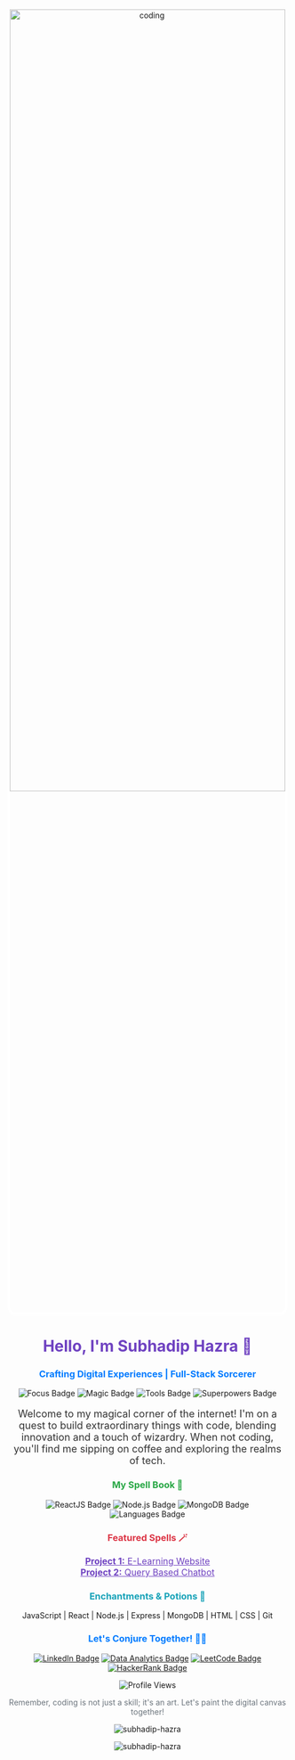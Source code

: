 <!-- Animated GIF -->
<!-- Animated GIF with Box Shadow and White Border -->
<p align="center" style="box-shadow: 0px 4px 8px rgba(255, 255, 255, 0.6); border: 4px solid #fff; border-radius:15px;">
  <img align='center' height='60%' width='100%' alt='coding' src='https://user-images.githubusercontent.com/74038190/212750672-2f3f2b50-c84f-4ed8-a60a-849ae69ff9df.gif'>
</p>

<!-- Rest of the README content remains unchanged -->


<h1 align="center" style="color: #6f42c1;">Hello, I'm Subhadip Hazra 🚀</h1>
<h3 align="center" style="color: #007bff;">Crafting Digital Experiences | Full-Stack Sorcerer</h3>

<!-- Badges Section -->
<p align="center">
  <img src="https://img.shields.io/badge/Focus-Full_Stack_Development-brightgreen" alt="Focus Badge">
  <img src="https://img.shields.io/badge/Magic-Writing_Elegant_Code-blueviolet" alt="Magic Badge">
  <img src="https://img.shields.io/badge/Tools-React,_Node.js,_Express,_MongoDB-orange" alt="Tools Badge">
  <img src="https://img.shields.io/badge/Superpowers-Coffee_Code,_Debugging_Wizardry-yellow" alt="Superpowers Badge">
</p>

<!-- About Me Section -->
<p align="center" style="color: #333; font-size: 18px;">
  Welcome to my magical corner of the internet! I'm on a quest to build extraordinary things with code, blending innovation and a touch of wizardry. When not coding, you'll find me sipping on coffee and exploring the realms of tech.
</p>

<!-- Tech Stack Section -->
<h3 align="center" style="color: #28a745;">My Spell Book 📜</h3>
<p align="center">
  <img src="https://img.shields.io/badge/Frontend-ReactJS-blue" alt="ReactJS Badge">
  <img src="https://img.shields.io/badge/Backend-Node.js,_Express-green" alt="Node.js Badge">
  <img src="https://img.shields.io/badge/Database-MongoDB,_MySQL-yellow" alt="MongoDB Badge">
  <img src="https://img.shields.io/badge/Languages-JavaScript,_Python,_HTML,_CSS-orange" alt="Languages Badge">
</p>

<!-- Projects Section -->
<h3 align="center" style="color: #dc3545;">Featured Spells 🪄</h3>
<p align="center">
  <a href="PROJECT_1_LINK" style="color: #6f42c1; font-size: 16px;"><strong>Project 1:</strong> E-Learning Website </a><br>
  <a href="PROJECT_2_LINK" style="color: #6f42c1; font-size: 16px;"><strong>Project 2:</strong> Query Based Chatbot </a><br>
  <!-- Add more projects as needed -->
</p>

<!-- Skills Section -->
<h3 align="center" style="color: #17a2b8;">Enchantments & Potions 🌟</h3>
<p align="center">
  JavaScript | React | Node.js | Express | MongoDB | HTML | CSS | Git
</p>

<!-- Let's Connect Section -->
<h3 align="center" style="color: #007bff;">Let's Conjure Together! 🧙‍♂️</h3>
<p align="center">
  <a href="https://www.linkedin.com/in/subhadiphazra" target="_blank"><img src="https://img.shields.io/badge/LinkedIn-Connect-blue" alt="LinkedIn Badge"></a>
  <a href="https://github.com/SUBHA2OO2" target="_blank"><img src="https://img.shields.io/badge/Data_Analytics-GitHub_Projects-success" alt="Data Analytics Badge"></a>
  <a href="https://leetcode.com/IamHazra" target="_blank"><img src="https://img.shields.io/badge/LeetCode-Challenge_Me-orange" alt="LeetCode Badge"></a>
  <a href="https://www.hackerrank.com/subhadip03031996" target="_blank"><img src="https://img.shields.io/badge/HackerRank-Solve_Challenges-brightgreen" alt="HackerRank Badge"></a>
</p>

<!-- Visitor Counter -->
<p align="center">
  <img src="https://komarev.com/ghpvc/?username=Subhadip-Hazra&label=Profile+Views&color=blue" alt="Profile Views">
</p>

<!-- Closing Note -->
<p align="center" style="color: #6c757d;">
  Remember, coding is not just a skill; it's an art. Let's paint the digital canvas together!
</p>

<!-- GitHub Stats Section -->
<p align="center">
  <img align="center" src="https://github-readme-stats.vercel.app/api?username=subhadip-hazra&show_icons=true&locale=en" alt="subhadip-hazra" />
</p>

<!-- GitHub Streak Stats Section -->
<p align="center">
  <img align="center" src="https://github-readme-streak-stats.herokuapp.com/?user=subhadip-hazra&" alt="subhadip-hazra" />
</p>
